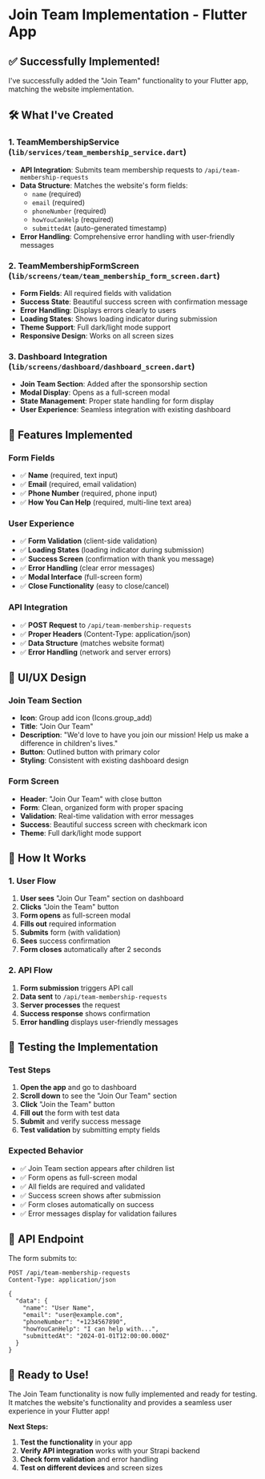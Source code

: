 # Join Team Implementation - Flutter App

## ✅ **Successfully Implemented!**

I've successfully added the "Join Team" functionality to your Flutter app, matching the website implementation.

## 🛠️ **What I've Created**

### **1. TeamMembershipService** (`lib/services/team_membership_service.dart`)
- **API Integration**: Submits team membership requests to `/api/team-membership-requests`
- **Data Structure**: Matches the website's form fields:
  - `name` (required)
  - `email` (required)
  - `phoneNumber` (required)
  - `howYouCanHelp` (required)
  - `submittedAt` (auto-generated timestamp)
- **Error Handling**: Comprehensive error handling with user-friendly messages

### **2. TeamMembershipFormScreen** (`lib/screens/team/team_membership_form_screen.dart`)
- **Form Fields**: All required fields with validation
- **Success State**: Beautiful success screen with confirmation message
- **Error Handling**: Displays errors clearly to users
- **Loading States**: Shows loading indicator during submission
- **Theme Support**: Full dark/light mode support
- **Responsive Design**: Works on all screen sizes

### **3. Dashboard Integration** (`lib/screens/dashboard/dashboard_screen.dart`)
- **Join Team Section**: Added after the sponsorship section
- **Modal Display**: Opens as a full-screen modal
- **State Management**: Proper state handling for form display
- **User Experience**: Seamless integration with existing dashboard

## 🎯 **Features Implemented**

### **Form Fields**
- ✅ **Name** (required, text input)
- ✅ **Email** (required, email validation)
- ✅ **Phone Number** (required, phone input)
- ✅ **How You Can Help** (required, multi-line text area)

### **User Experience**
- ✅ **Form Validation** (client-side validation)
- ✅ **Loading States** (loading indicator during submission)
- ✅ **Success Screen** (confirmation with thank you message)
- ✅ **Error Handling** (clear error messages)
- ✅ **Modal Interface** (full-screen form)
- ✅ **Close Functionality** (easy to close/cancel)

### **API Integration**
- ✅ **POST Request** to `/api/team-membership-requests`
- ✅ **Proper Headers** (Content-Type: application/json)
- ✅ **Data Structure** (matches website format)
- ✅ **Error Handling** (network and server errors)

## 🎨 **UI/UX Design**

### **Join Team Section**
- **Icon**: Group add icon (Icons.group_add)
- **Title**: "Join Our Team"
- **Description**: "We'd love to have you join our mission! Help us make a difference in children's lives."
- **Button**: Outlined button with primary color
- **Styling**: Consistent with existing dashboard design

### **Form Screen**
- **Header**: "Join Our Team" with close button
- **Form**: Clean, organized form with proper spacing
- **Validation**: Real-time validation with error messages
- **Success**: Beautiful success screen with checkmark icon
- **Theme**: Full dark/light mode support

## 🔧 **How It Works**

### **1. User Flow**
1. **User sees** "Join Our Team" section on dashboard
2. **Clicks** "Join the Team" button
3. **Form opens** as full-screen modal
4. **Fills out** required information
5. **Submits** form (with validation)
6. **Sees** success confirmation
7. **Form closes** automatically after 2 seconds

### **2. API Flow**
1. **Form submission** triggers API call
2. **Data sent** to `/api/team-membership-requests`
3. **Server processes** the request
4. **Success response** shows confirmation
5. **Error handling** displays user-friendly messages

## 🧪 **Testing the Implementation**

### **Test Steps**
1. **Open the app** and go to dashboard
2. **Scroll down** to see the "Join Our Team" section
3. **Click** "Join the Team" button
4. **Fill out** the form with test data
5. **Submit** and verify success message
6. **Test validation** by submitting empty fields

### **Expected Behavior**
- ✅ Join Team section appears after children list
- ✅ Form opens as full-screen modal
- ✅ All fields are required and validated
- ✅ Success screen shows after submission
- ✅ Form closes automatically on success
- ✅ Error messages display for validation failures

## 🎯 **API Endpoint**

The form submits to:
```
POST /api/team-membership-requests
Content-Type: application/json

{
  "data": {
    "name": "User Name",
    "email": "user@example.com", 
    "phoneNumber": "+1234567890",
    "howYouCanHelp": "I can help with...",
    "submittedAt": "2024-01-01T12:00:00.000Z"
  }
}
```

## 🎉 **Ready to Use!**

The Join Team functionality is now fully implemented and ready for testing. It matches the website's functionality and provides a seamless user experience in your Flutter app!

**Next Steps:**
1. **Test the functionality** in your app
2. **Verify API integration** works with your Strapi backend
3. **Check form validation** and error handling
4. **Test on different devices** and screen sizes

